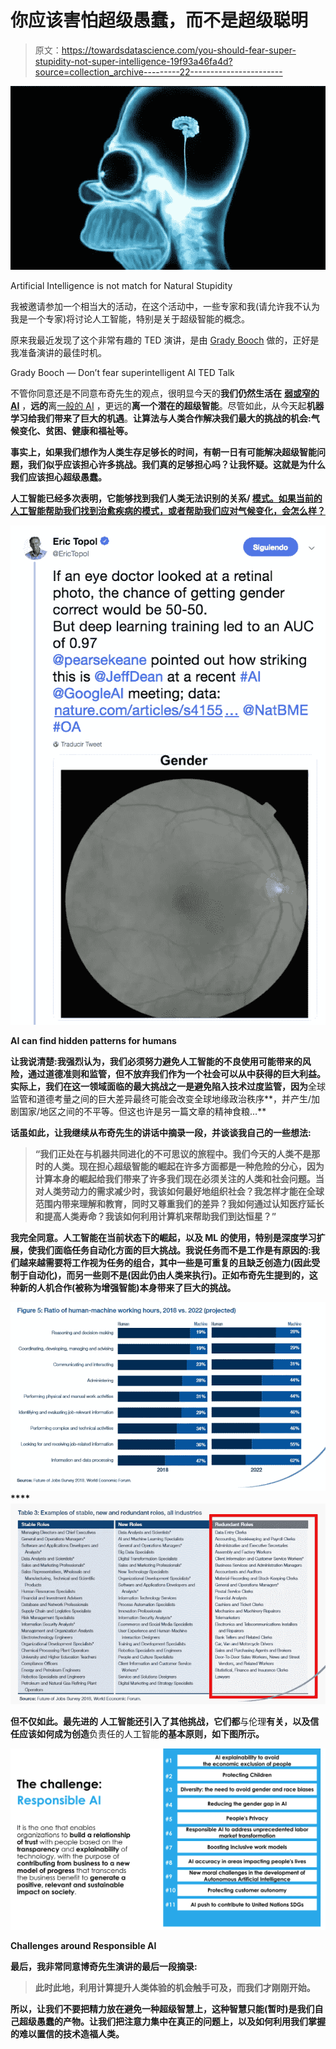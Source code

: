 # 你应该害怕超级愚蠢，而不是超级聪明

> 原文：<https://towardsdatascience.com/you-should-fear-super-stupidity-not-super-intelligence-19f93a46fa4d?source=collection_archive---------22----------------------->

![](img/bc4a5cdab0671300d5908957d29ca391.png)

Artificial Intelligence is not match for Natural Stupidity

我被邀请参加一个相当大的活动，在这个活动中，一些专家和我(请允许我不认为我是一个专家)将讨论人工智能，特别是关于超级智能的概念。

原来我最近发现了这个非常有趣的 TED 演讲，是由 [Grady Booch](https://es.wikipedia.org/wiki/Grady_Booch) 做的，正好是我准备演讲的最佳时机。

Grady Booch — Don’t fear superintelligent AI TED Talk

不管你同意还是不同意布奇先生的观点，很明显今天的**我们仍然生活在** [**弱或窄的 AI**](https://en.wikipedia.org/wiki/Weak_AI) ，**远的**离[一般的 AI](https://en.wikipedia.org/wiki/Artificial_general_intelligence) ，更远的**离一个潜在的超级智能**。尽管如此，从今天起**机器学习给我们带来了巨大的机遇**。**让算法与人类合作解决我们最大的挑战**[](https://sustainabledevelopment.un.org/sdgs)**的机会:气候变化、贫困、健康和福祉等。**

**事实上，如果我们想作为人类生存足够长的时间，有朝一日有可能解决超级智能问题，我们似乎应该担心许多挑战。我们真的足够担心吗？让我怀疑。这就是为什么我们应该担心超级愚蠢。**

**人工智能已经多次表明，它能够找到我们人类无法识别的关系/ [模式。如果当前的人工智能帮助我们找到治愈疾病的模式，或者帮助我们应对气候变化，会怎么样？](https://www.nature.com/articles/s41551-018-0195-0)**

**![](img/00a60d4edbc211ac0c344dec140617ed.png)**

**AI can find hidden patterns for humans**

**让我说清楚:**我强烈认为，我们必须努力避免人工智能的不良使用可能带来的风险，通过道德准则和监管**，但不放弃我们作为一个社会可以从中获得的巨大利益。实际上，**我们在这一领域面临的最大挑战之一是避免陷入技术过度监管**，因为**全球监管和道德考量之间的巨大差异最终可能会改变全球地缘政治秩序**，并产生/加剧国家/地区之间的不平等。但这也许是另一篇文章的精神食粮…**

**话虽如此，让我继续从布奇先生的讲话中摘录一段，并谈谈我自己的一些想法:**

> **“我们正处在与机器共同进化的不可思议的旅程中。我们今天的人类不是那时的人类。现在担心超级智能的崛起在许多方面都是一种危险的分心，因为计算本身的崛起给我们带来了许多我们现在必须关注的人类和社会问题。当对人类劳动力的需求减少时，我该如何最好地组织社会？我怎样才能在全球范围内带来理解和教育，同时又尊重我们的差异？我如何通过认知医疗延长和提高人类寿命？我该如何利用计算机来帮助我们到达恒星？”**

**我完全同意。**人工智能在当前状态下的崛起，以及 ML 的使用，特别是深度学习扩展，使我们面临任务自动化方面的巨大挑战**。我说任务而不是工作是有原因的:我们越来越需要将工作视为任务的组合，其中一些是可重复的且缺乏创造力(因此受制于自动化)，而另一些则不是(因此仍由人类来执行)。正如布奇先生提到的，这种新的人机合作(被称为增强智能)本身带来了巨大的挑战。**

**![](img/912d61916f004b9c1b485d9250d294bb.png)****![](img/c81e193cf0e484a6310c7a526f64ff72.png)**

**但不仅如此。**最先进的** **人工智能还引入了其他挑战**，它们都**与伦理**有关，以及信任应该如何成为创造**负责任的人工智能**的基本原则，如下图所示。**

**![](img/f39489a436df3709bd4ea0357a8af9e2.png)**

**Challenges around Responsible AI**

**最后，我非常同意博奇先生演讲的最后一段摘录:**

> **此时此地，利用计算提升人类体验的机会触手可及，而我们才刚刚开始。**

**所以，让我们不要把精力放在避免一种超级智慧上，这种智慧只能(暂时)是我们自己超级愚蠢的产物。让我们把注意力集中在真正的问题上，**以及如何利用我们掌握的难以置信的技术造福人类。****